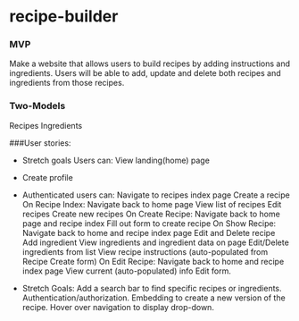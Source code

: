 # recipe-builder

### MVP
Make a website that allows users to build recipes by adding instructions and ingredients. Users will be able to add, update and delete both recipes and ingredients from those recipes. 

### Two-Models
Recipes
Ingredients

###User stories:
* Stretch goals
Users can:
View landing(home) page
* Create profile
* Authenticated users can:
Navigate to recipes index page
Create a recipe
On Recipe Index:
Navigate back to home page
View list of recipes
Edit recipes
Create new recipes
On Create Recipe:
Navigate back to home page and recipe index
Fill out form to create recipe
On Show Recipe:
Navigate back to home and recipe index page
Edit and Delete recipe
Add ingredient
View ingredients and ingredient data on page
Edit/Delete ingredients from list
View recipe instructions (auto-populated from Recipe Create form)
On Edit Recipe:
Navigate back to home and recipe index page
View current (auto-populated) info
Edit form.


* Stretch Goals:
Add a search bar to find specific recipes or ingredients.
Authentication/authorization.
Embedding to create a new version of the recipe.
Hover over navigation to display drop-down.
